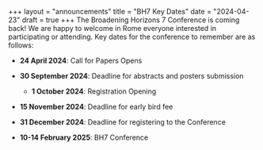 +++
layout = "announcements"
title = "BH7 Key Dates"
date = "2024-04-23"
draft = true
+++
The Broadening Horizons 7 Conference is coming back! We are happy to welcome in Rome everyone interested in participating or attending. Key dates for the conference to remember are as follows:

* **24 April 2024**: Call for Papers Opens
* **30 September 2024**: Deadline for abstracts and posters submission

  * **1 October 2024**: Registration Opening
* **15 November 2024**: Deadline for early bird fee
* **31 December 2024**: Deadline for registering to the Conference
* **10-14 February 2025**: BH7 Conference
